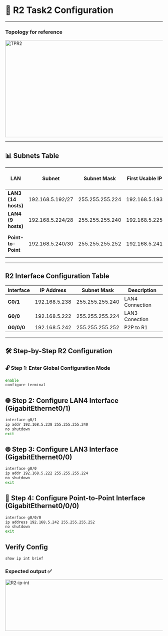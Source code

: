 # 🚀 R2 Task2 Configuration

---

### Topology for reference
<img width="673" height="311" alt="TPR2" src="https://github.com/user-attachments/assets/b00cbd6a-311c-40de-a86e-3cf3f30005c0" />


---

## 📊 Subnets Table

| LAN              | Subnet | Subnet Mask         | First Usable IP  | Last Usable IP   | Default Gateway (Router IP) |
|-------------------|----------------|---------------------|-----------------|-----------------|-----------------------------|
| **LAN3 (14 hosts)** | 192.168.5.192/27   | 255.255.255.224 | 192.168.5.193   | 192.168.5.222   | 192.168.5.222              |
| **LAN4 (9 hosts)**  | 192.168.5.224/28   | 255.255.255.240 | 192.168.5.225   | 192.168.5.238   | 192.168.5.238              |
| **Point-to-Point**  | 192.168.5.240/30   | 255.255.255.252 | 192.168.5.241   | 192.168.5.242   | R1: 192.168.5.241 / R2: 192.168.5.242 |

---

##  R2 Interface Configuration Table

| Interface              | IP Address | Subnet Mask         | Description  | 
|-------------------|----------------|---------------------|-----------------|
| **G0/1** | 192.168.5.238     | 255.255.255.240 | LAN4 Connection |
| **G0/0** | 192.168.5.222   | 255.255.255.224 | LAN3 Conection   | 
| **G0/0/0** | 192.168.5.242   | 255.255.255.252 | P2P to R1   |

---

## 🛠️ Step-by-Step R2 Configuration

### 🔓 Step 1: Enter Global Configuration Mode
```bash
enable
configure terminal
```

## 🌐 Step 2: Configure LAN4 Interface (GigabitEthernet0/1)
```bash
interface g0/1
ip addr 192.168.5.238 255.255.255.240
no shutdown
exit
```

## 🌐 Step 3: Configure LAN3 Interface (GigabitEthernet0/0)
```bash
interface g0/0
ip addr 192.168.5.222 255.255.255.224
no shutdown
exit
```

## 🔗 Step 4: Configure Point-to-Point Interface (GigabitEthernet0/0/0)
```bash
interface g0/0/0
ip address 192.168.5.242 255.255.255.252
no shutdown
exit
```
## Verify Config
```bash
show ip int brief
```

### Expected output ✅
<img width="790" height="165" alt="R2-ip-int" src="https://github.com/user-attachments/assets/19a14728-d2f2-45ef-a1e0-a7e9fe9f9752" />


